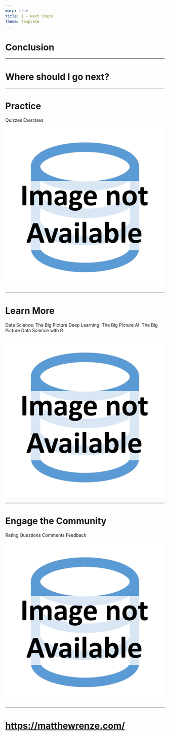 ```yaml
---
marp: true
title: 1 - Next Steps
theme: template
---
```


<!-- _class: title-slide -->

# Conclusion

---

<!-- _class: title-only -->

# Where should I go next?

---

<!-- _class: title-two-content-left-center -->

# Practice

Quizzes
Exercises

![image An icon of a check-list with check marks beside each line item and a pencil sitting beside the check-list, in a minimalistic style](images/placeholder.png)

---

<!-- _class: title-two-content-left-center -->

# Learn More

Data Science: The Big Picture
Deep Learning: The Big Picture
AI: The Big Picture
Data Science with R



![image An icon of a laboratory flask with the binary characters "0101" and "0010" superimposed on top of the flask and stacked one on top of the other, in a minimalistic style](images/placeholder.png)

---

<!-- _class: title-two-content-left-center -->

# Engage the Community

Rating
Questions
Comments
Feedback

![image An icon of a message bubble with three lines representing text inside of the bubble, in a minimalist style](images/placeholder.png)


---

<!-- _class: title-only -->

# https://matthewrenze.com/

<!-- 
All of my online courses and social media handles can be found on my website at the following URL. 
-->